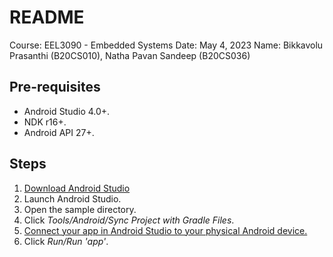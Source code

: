 # README

Course: EEL3090 - Embedded Systems
Date: May 4, 2023
Name: Bikkavolu Prasanthi (B20CS010), Natha Pavan Sandeep (B20CS036)

## Pre-requisites

- Android Studio 4.0+.
- NDK r16+.
- Android API 27+.

## Steps

1. [Download Android Studio](http://developer.android.com/sdk/index.html)
2. Launch Android Studio.
3. Open the sample directory.
4. Click *Tools/Android/Sync Project with Gradle Files*.
5. [Connect your app in Android Studio to your physical Android device.](https://developer.android.com/codelabs/basic-android-kotlin-compose-connect-device?continue=https%3A%2F%2Fdeveloper.android.com%2Fcourses%2Fpathways%2Fandroid-basics-compose-unit-1-pathway-2%23codelab-https%3A%2F%2Fdeveloper.android.com%2Fcodelabs%2Fbasic-android-kotlin-compose-connect-device)
6. Click *Run/Run 'app'*.